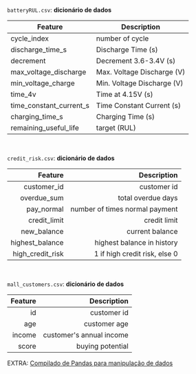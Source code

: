 `batteryRUL.csv`: **dicionário de dados**

| Feature                 | Description                |
|-------------------------|----------------------------|
| cycle_index             | number of cycle            |
| discharge_time_s        | Discharge Time (s)         |
| decrement               | Decrement 3.6-3.4V (s)     |
| max_voltage_discharge   | Max. Voltage Discharge (V) |
| min_voltage_charge      | Min. Voltage Discharge (V) |
| time_4v                 | Time at 4.15V (s)          |
| time_constant_current_s | Time Constant Current (s)  |
| charging_time_s         | Charging Time (s)          |
| remaining_useful_life   | target (RUL)               |

<br>

`credit_risk.csv`: **dicionário de dados**

|          Feature |                    Description |
|-----------------:|-------------------------------:|
|      customer_id | customer id                    |
|      overdue_sum | total overdue days             |
|       pay_normal | number of times normal payment |
|     credit_limit | credit   limit                 |
|      new_balance | current balance                |
|  highest_balance | highest balance in history     |
| high_credit_risk | 1 if high credit risk, else 0  |

<br>

`mall_customers.csv`: **dicionário de dados**

|          Feature |                    Description |
|-----------------:|-------------------------------:|
|      id          | customer id                    |
|      age         | customer age                   |
|      income      | customer's annual income       |
|     score        | buying potential               |


EXTRA: [Compilado de Pandas para manipulação de dados](https://oviedovr.github.io/compilado-pandas/)
